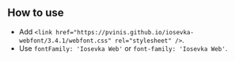 ## How to use

- Add `<link href="https://pvinis.github.io/iosevka-webfont/3.4.1/webfont.css" rel="stylesheet" />`.
- Use `fontFamily: 'Iosevka Web'` or `font-family: 'Iosevka Web'`.
